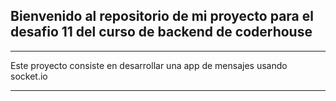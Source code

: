 ## Bienvenido al repositorio de mi proyecto para el desafio 11 del curso de backend de coderhouse

------------
Este proyecto consiste en desarrollar una app de mensajes usando socket.io

------------


